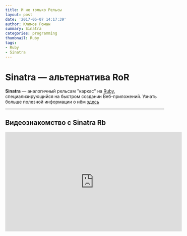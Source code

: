 ```yaml
---
title: И не только Рельсы
layout: post
date: '2017-05-07 14:17:39'
author: Климов Роман
summary: Sinatra
categories: programming
thumbnail: Ruby
tags:
- Ruby
- Sinatra
---
```


# Sinatra — альтернатива RoR

__Sinatra__ — аналогичный рельсам "каркас" на  [Ruby](/programming/2017/05/07/Hello-Ruby/), специализирующийся на быстром создании Веб-приложений. 
Узнать больше полезной информации о нём [здесь](http://sinatrarb.com/)

---

## Видеознакомство с Sinatra Rb

<iframe width="560" height="315" src="https://www.youtube.com/embed/sp8TL37ymGk?rel=0" frameborder="0" allow="autoplay; encrypted-media" allowfullscreen></iframe>